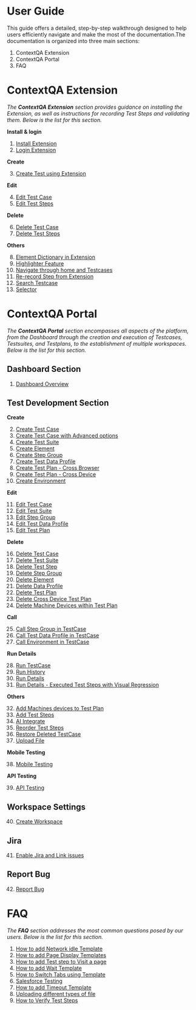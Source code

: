 
# **User Guide**

This guide offers a detailed, step-by-step walkthrough designed to help users efficiently navigate and make the most of the documentation.The documentation is organized into three main sections:

1. ContextQA Extension
2. ContextQA Portal 
3. FAQ


# **ContextQA Extension** 
    
*The **ContextQA Extension** section provides guidance on installing the Extension, as well as instructions for recording Test Steps and validating them. Below is the list for this section.*


**Install & login**  
    
1. [Install Extension](./../02-ContextQA-Extension/01-Install-&-Login/1.1-install-chrome-extension.md)
2. [Login Extension](./../02-ContextQA-Extension/01-Install-&-Login/1.2-login-chrome-extension.md) 


**Create**  
    
3. [Create Test using Extension](./../02-ContextQA-Extension/02-Create/2.1-create-a-test-case-in-chrome-extension.md)

**Edit**  
    
4. [Edit Test Case](./../02-ContextQA-Extension/03-Edit/3.1-edit-test-case.md)
5. [Edit Test Steps](./../02-ContextQA-Extension/03-Edit/3.2-edit-test-steps.md)

**Delete**  
   
6. [Delete Test Case](./../02-ContextQA-Extension/04-Delete/4.1-delete-test-case.md)
7. [Delete Test Steps](./../02-ContextQA-Extension/04-Delete/4.2-delete-test-steps.md)

**Others**  
   
8. [Element Dictionary in Extension](./../02-ContextQA-Extension/05-Others/Element-Directory-in-Extension.md)  
9. [Highlighter Feature](./../02-ContextQA-Extension/05-Others/highlighter-feature.md)  
10. [Navigate through home and Testcases](./../02-ContextQA-Extension/05-Others/navigate-through-home-and-testcases-in-the-contextqa-extension.md)  
11. [Re-record Step from Extension](./../02-ContextQA-Extension/05-Others/re-record-step-from-extension.md)  
12. [Search Testcase](./../02-ContextQA-Extension/05-Others/search-test-case.md)  
13. [Selector](./../02-ContextQA-Extension/05-Others/selector.md)  


# **ContextQA Portal**

*The **ContextQA Portal** section encompasses all aspects of the platform, from the Dashboard through the creation and execution of Testcases, Testsuites, and Testplans, to the establishment of multiple workspaces. Below is the list for this section.*


## **Dashboard Section**  

1. [Dashboard Overview](./../03-ContextQA-Portal/01-Dashboard-section/1.1-Dashboard-Overview.md)  

## **Test Development Section**  
    
**Create**  

2. [Create Test Case](./../03-ContextQA-Portal/02-Test-Development-Section/01-Create/1.1-create-test-case.md)  
3. [Create Test Case with Advanced options](./../03-ContextQA-Portal/02-Test-Development-Section/01-Create/1.2-create-test-case-with-advanced-options.md)  
4. [Create Test Suite](./../03-ContextQA-Portal/02-Test-Development-Section/01-Create/1.3-create-test-suite.md)  
5. [Create Element](./../03-ContextQA-Portal/02-Test-Development-Section/01-Create/1.4-create-element.md)  
6. [Create Step Group](./../03-ContextQA-Portal/02-Test-Development-Section/01-Create/1.5-Create-step-group.md)  
7. [Create Test Data Profile](./../03-ContextQA-Portal/02-Test-Development-Section/01-Create/1.6-create-test-data-profile.md)  
8. [Create Test Plan - Cross Browser](./../03-ContextQA-Portal/02-Test-Development-Section/01-Create/1.7-create-test-plan-Cross_browser.md)  
9. [Create Test Plan - Cross Device](./../03-ContextQA-Portal/02-Test-Development-Section/01-Create/1.8-create-test-plan-cross-device.md)  
10. [Create Environment](./../03-ContextQA-Portal/02-Test-Development-Section/01-Create/1.9-create-environment.md)  

**Edit**  

11. [Edit Test Case](./../03-ContextQA-Portal/02-Test-Development-Section/02-Edit/2.1-edit-test-case.md)  
12. [Edit Test Suite](./../03-ContextQA-Portal/02-Test-Development-Section/02-Edit/2.2-edit-test-suite.md) 
13. [Edit Step Group](./../03-ContextQA-Portal/02-Test-Development-Section/02-Edit/2.3-edit-step-group.md)   
14. [Edit Test Data Profile](./../03-ContextQA-Portal/02-Test-Development-Section/02-Edit/2.4-edit-test-data-profile.md)  
15. [Edit Test Plan](./../03-ContextQA-Portal/02-Test-Development-Section/02-Edit/2.5-edit-test-plan.md)  

**Delete** 

16. [Delete Test Case](./../03-ContextQA-Portal/02-Test-Development-Section/03-Delete/3.1-delete-test-case.md)  
17. [Delete Test Suite](./../03-ContextQA-Portal/02-Test-Development-Section/03-Delete/3.2-delete-test-suite.md)  
18. [Delete Test Step](./../03-ContextQA-Portal/02-Test-Development-Section/03-Delete/3.3-delete-test-step.md)  
19. [Delete Step Group](./../03-ContextQA-Portal/02-Test-Development-Section/03-Delete/3.4-delete-step-group.md)  
20. [Delete Element](./../03-ContextQA-Portal/02-Test-Development-Section/03-Delete/3.5-delete-element.md)  
21. [Delete Data Profile](./../03-ContextQA-Portal/02-Test-Development-Section/03-Delete/3.6-delete-data-profile.md)  
22. [Delete Test Plan](./../03-ContextQA-Portal/02-Test-Development-Section/03-Delete/3.7-delete-test-plan.md)  
23. [Delete Cross Device Test Plan](./../03-ContextQA-Portal/02-Test-Development-Section/03-Delete/3.8-delete-cross-device-test-plan.md)  
24. [Delete Machine Devices within Test Plan](./../03-ContextQA-Portal/02-Test-Development-Section/03-Delete/3.9-delete-machine-devices-within-test-plan.md)  



**Call**  

25. [Call Step Group in TestCase](./../03-ContextQA-Portal/02-Test-Development-Section/04-Call/4.1-Call-step-group-in-test-case.md)  
26. [Call Test Data Profile in TestCase](./../03-ContextQA-Portal/02-Test-Development-Section/04-Call/4.2-Call-Test-Data-Profile-in-Testcase.md)  
27. [Call Environment in TestCase](./../03-ContextQA-Portal/02-Test-Development-Section/04-Call/4.3-Call-Environment-in-Testcase.md) 

**Run Details**  

28. [Run TestCase](./../03-ContextQA-Portal/02-Test-Development-Section/05-Run-Details/5.1-run-test-case.md)  
29. [Run History](./../03-ContextQA-Portal/02-Test-Development-Section/05-Run-Details/5.2-run-history.md)  
30. [Run Details](./../03-ContextQA-Portal/02-Test-Development-Section/05-Run-Details/5.3-run-details.md)  
31. [Run Details - Executed Test Steps with Visual Regression](./../03-ContextQA-Portal/02-Test-Development-Section/05-Run-Details/5.4-run-details-Executed-Test-Steps-with-visual-regression.md)  


**Others**  

32. [Add Machines devices to Test Plan](./../03-ContextQA-Portal/02-Test-Development-Section/06-Others/Add-machines-devices-to-test-plan.md)  
33. [Add Test Steps](./../03-ContextQA-Portal/02-Test-Development-Section/06-Others/add-test-steps.md)  
34. [AI Integrate](./../03-ContextQA-Portal/02-Test-Development-Section/06-Others/AI-Integrate.md)  
35. [Reorder Test Steps](./../03-ContextQA-Portal/02-Test-Development-Section/06-Others/reorder-test-steps.md)  
36. [Restore Deleted TestCase](./../03-ContextQA-Portal/02-Test-Development-Section/06-Others/restore-deleted-testcases.md)  
37. [Upload File](./../03-ContextQA-Portal/02-Test-Development-Section/06-Others/Upload_file.md)  


**Mobile Testing**   
        
38. [Mobile Testing](./../03-ContextQA-Portal/03-Mobile-testing/mobile-testing.md)

**API Testing**  
    
39. [API Testing](./../03-ContextQA-Portal/04-API-Testing/api-testing.md)

## **Workspace Settings**  
    
40. [Create Workspace](./../03-ContextQA-Portal/06-Workspace-settings/Create-workspace.md)

## **Jira**  
    
41. [Enable Jira and Link issues](./../03-ContextQA-Portal/07-Jira/Enable-Jira-&-link-issues.md)

## **Report Bug**  
    
42. [Report Bug](./../03-ContextQA-Portal/07-Report-Bug/Report-Bug.md)  

  
# **FAQ**

*The **FAQ** section addresses the most common questions posed by our users. Below is the list for this section.*


1.  [How to add Network idle Template](./../04-FAQ/how-to-add-network-idle-template.md)
2.  [How to add Page Display Templates](./../04-FAQ/how-to-add-page-display-templates.md)  
3.  [How to add Test step to Visit a page](./../04-FAQ/how-to-add-test-step-to-visit-a-page.md)
4.  [How to add Wait Template](./../04-FAQ/how-to-add-wait-template.md)
5.  [How to Switch Tabs using Template](./..04-FAQ/how-to-switch-tabs-using-template.md) 
6.  [Salesforce Testing](./../04-FAQ/how-to-test-salesforce.md)
7.  [How to add Timeout Template](./../04-FAQ/timeout-template.md)
8.  [Uploading different types of file](./../04-FAQ/uploading-types-of-file.md)
9.  [How to Verify Test Steps](./../04-FAQ/verify-test-steps.md)
